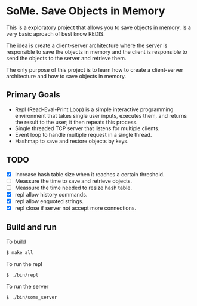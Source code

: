 # SoMe. Save Objects in Memory

This is a exploratory project that allows you to save objects in memory. Is a very basic aproach of best know REDIS.

The idea is create a client-server architecture where the server is responsible to save the objects in memory and the client is responsible to send the objects to the server and retrieve them.

The only purpose of this project is to learn how to create a client-server architecture and how to save objects in memory.

## Primary Goals

- Repl (Read-Eval-Print Loop) is a simple interactive programming environment that takes single user inputs, executes them, and returns the result to the user; it then repeats this process.
- Single threaded TCP server that listens for multiple clients.
- Event loop to handle multiple request in a single thread.
- Hashmap to save and restore objects by keys.

## TODO
- [X] Increase hash table size when it reaches a certain threshold.
- [ ] Meassure the time to save and retrieve objects.
- [ ] Meassure the time needed to resize hash table.
- [X] repl allow history commands.
- [X] repl allow enquoted strings.
- [X] repl close if server not accept more connections.

## Build and run

To build
```bash
$ make all
```

To run the repl
```bash
$ ./bin/repl
```

To run the server
```bash
$ ./bin/some_server
```
